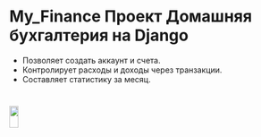 # My_Finance Проект Домашняя бухгалтерия на Django
 - Позволяет создать аккаунт и счета.
 - Контролирует расходы и доходы через транзакции. 
 - Составляет статистику за месяц. 
 
# <img src="https://worldvectorlogo.com/logos/python-3.svg" width="18%" height="10%" alt="" />

  
  
